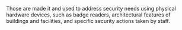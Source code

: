 Those are made it and used to address security needs using physical hardware devices, such as badge readers, architectural features of buildings and facilities, and specific security actions taken by staff.